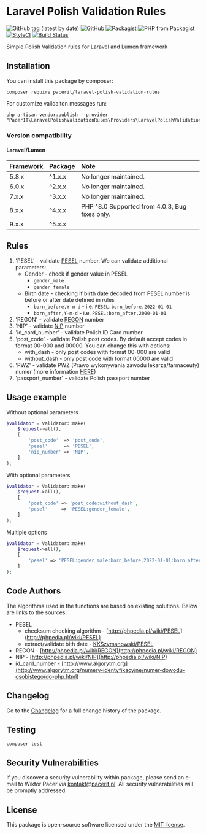 # Laravel Polish Validation Rules
![GitHub tag (latest by date)](https://img.shields.io/github/tag-date/pacerit/laravel-polish-validation-rules?label=Version)
![GitHub](https://img.shields.io/github/license/pacerit/laravel-polish-validation-rules?label=License)
![Packagist](https://img.shields.io/packagist/dt/pacerit/laravel-polish-validation-rules?label=Downloads)
![PHP from Packagist](https://img.shields.io/packagist/php-v/pacerit/laravel-polish-validation-rules?label=PHP)
[![StyleCI](https://github.styleci.io/repos/201912664/shield?branch=master)](https://github.styleci.io/repos/201912664)
[![Build Status](https://travis-ci.com/pacerit/laravel-polish-validation-rules.svg?branch=master)](https://travis-ci.com/pacerit/laravel-polish-validation-rules)

Simple Polish Validation rules for Laravel and Lumen framework

## Installation
You can install this package by composer:

    composer require pacerit/laravel-polish-validation-rules
    
For customize validaiton messages run:

    php artisan vendor:publish --provider "PacerIT\LaravelPolishValidationRules\Providers\LaravelPolishValidationRulesServiceProvider"
    
### Version compatibility
#### Laravel/Lumen
Framework | Package | Note
:---------|:--------|:------
5.8.x     | ^1.x.x  | No longer maintained.
6.0.x     | ^2.x.x  | No longer maintained.
7.x.x     | ^3.x.x  | No longer maintained.
8.x.x     | ^4.x.x  | PHP ^8.0 Supported from 4.0.3, Bug fixes only.
9.x.x     | ^5.x.x  |

## Rules

1. 'PESEL' - validate [PESEL](https://pl.wikipedia.org/wiki/PESEL) number. We can validate additional parameters:
   * Gender - check if gender value in PESEL
     * `gender_male`
     * `gender_female`
   * Birth date - checking if birth date decoded from PESEL number is before or after date defined in rules
     * `born_before,Y-m-d` - i.e. `PESEL:born_before,2022-01-01`
     * `born_after,Y-m-d` - i.e. `PESEL:born_after,2000-01-01`
2. 'REGON' - validate [REGON](https://pl.wikipedia.org/wiki/REGON) number
3. 'NIP' - validate [NIP](https://pl.wikipedia.org/wiki/NIP) number
4. 'id_card_number' - validate Polish ID Card number
5. 'post_code' - validate Polish post codes. By default accept codes in format 00-000 and 00000. You can change this with options:
   * with_dash - only post codes with format 00-000 are valid
   * without_dash - only post code with format 00000 are valid
6. 'PWZ' - validate PWZ (Prawo wykonywania zawodu lekarza/farmaceuty) numer (more information [HERE](https://nil.org.pl/rejestry/centralny-rejestr-lekarzy/zasady-weryfikowania-nr-prawa-wykonywania-zawodu))
7. 'passport_number' - validate Polish passport number

## Usage example

Without optional parameters
```php
$validator = Validator::make(
    $request->all(),
    [
        'post_code'  => 'post_code',
        'pesel'      => 'PESEL',
        'nip_number' => 'NIP',
    ]
);
```

With optional parameters
```php
$validator = Validator::make(
    $request->all(),
    [
        'post_code' => 'post_code:without_dash',
        'pesel'     => 'PESEL:gender_female',
    ]
);
```

Multiple options
```php
$validator = Validator::make(
    $request->all(),
    [
        'pesel' => 'PESEL:gender_male:born_before,2022-01-01:born_after,2000-01-01',
    ]
);
```

## Code Authors

The algorithms used in the functions are based on existing solutions. Below are links to the sources:

* PESEL
  * checksum checking algorithm - [http://phpedia.pl/wiki/PESEL](http://phpedia.pl/wiki/PESEL)
  * extract/validate bith date - [KKSzymanowski/PESEL](https://github.com/KKSzymanowski/PESEL/blob/master/src/Pesel.php)
* REGON - [http://phpedia.pl/wiki/REGON](http://phpedia.pl/wiki/REGON)
* NIP - [http://phpedia.pl/wiki/NIP](http://phpedia.pl/wiki/NIP)
* id_card_number - [http://www.algorytm.org](http://www.algorytm.org/numery-identyfikacyjne/numer-dowodu-osobistego/do-php.html)

## Changelog

Go to the [Changelog](CHANGELOG.md) for a full change history of the package.

## Testing

    composer test

## Security Vulnerabilities

If you discover a security vulnerability within package, please send an e-mail to Wiktor Pacer
via [kontakt@pacerit.pl](mailto:kontakt@pacerit.pl). All security vulnerabilities will be promptly addressed.

## License

This package is open-source software licensed under the [MIT license](https://opensource.org/licenses/MIT).
